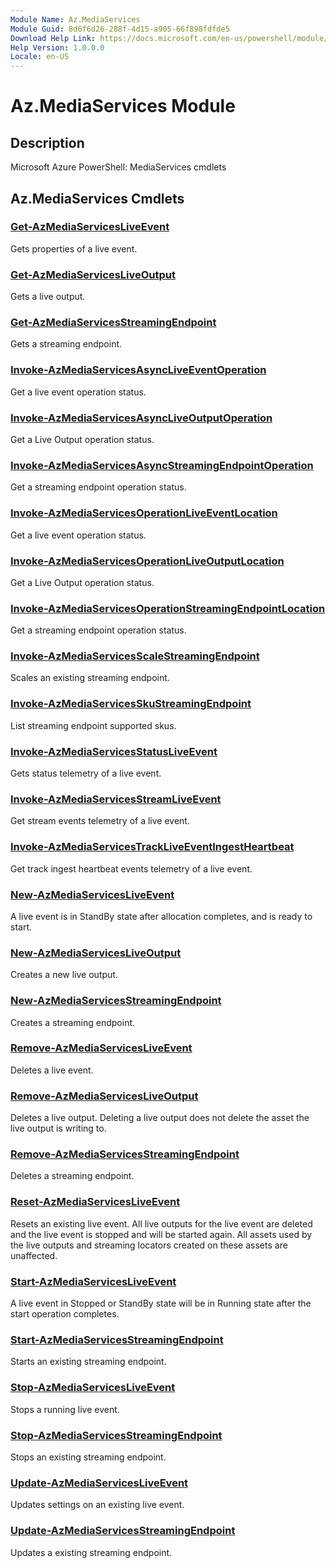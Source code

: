 ```yaml
---
Module Name: Az.MediaServices
Module Guid: 8d6f6d26-288f-4d15-a905-66f898fdfde5
Download Help Link: https://docs.microsoft.com/en-us/powershell/module/az.mediaservices
Help Version: 1.0.0.0
Locale: en-US
---
```


# Az.MediaServices Module
## Description
Microsoft Azure PowerShell: MediaServices cmdlets

## Az.MediaServices Cmdlets
### [Get-AzMediaServicesLiveEvent](Get-AzMediaServicesLiveEvent.md)
Gets properties of a live event.

### [Get-AzMediaServicesLiveOutput](Get-AzMediaServicesLiveOutput.md)
Gets a live output.

### [Get-AzMediaServicesStreamingEndpoint](Get-AzMediaServicesStreamingEndpoint.md)
Gets a streaming endpoint.

### [Invoke-AzMediaServicesAsyncLiveEventOperation](Invoke-AzMediaServicesAsyncLiveEventOperation.md)
Get a live event operation status.

### [Invoke-AzMediaServicesAsyncLiveOutputOperation](Invoke-AzMediaServicesAsyncLiveOutputOperation.md)
Get a Live Output operation status.

### [Invoke-AzMediaServicesAsyncStreamingEndpointOperation](Invoke-AzMediaServicesAsyncStreamingEndpointOperation.md)
Get a streaming endpoint operation status.

### [Invoke-AzMediaServicesOperationLiveEventLocation](Invoke-AzMediaServicesOperationLiveEventLocation.md)
Get a live event operation status.

### [Invoke-AzMediaServicesOperationLiveOutputLocation](Invoke-AzMediaServicesOperationLiveOutputLocation.md)
Get a Live Output operation status.

### [Invoke-AzMediaServicesOperationStreamingEndpointLocation](Invoke-AzMediaServicesOperationStreamingEndpointLocation.md)
Get a streaming endpoint operation status.

### [Invoke-AzMediaServicesScaleStreamingEndpoint](Invoke-AzMediaServicesScaleStreamingEndpoint.md)
Scales an existing streaming endpoint.

### [Invoke-AzMediaServicesSkuStreamingEndpoint](Invoke-AzMediaServicesSkuStreamingEndpoint.md)
List streaming endpoint supported skus.

### [Invoke-AzMediaServicesStatusLiveEvent](Invoke-AzMediaServicesStatusLiveEvent.md)
Gets status telemetry of a live event.

### [Invoke-AzMediaServicesStreamLiveEvent](Invoke-AzMediaServicesStreamLiveEvent.md)
Get stream events telemetry of a live event.

### [Invoke-AzMediaServicesTrackLiveEventIngestHeartbeat](Invoke-AzMediaServicesTrackLiveEventIngestHeartbeat.md)
Get track ingest heartbeat events telemetry of a live event.

### [New-AzMediaServicesLiveEvent](New-AzMediaServicesLiveEvent.md)
A live event is in StandBy state after allocation completes, and is ready to start.

### [New-AzMediaServicesLiveOutput](New-AzMediaServicesLiveOutput.md)
Creates a new live output.

### [New-AzMediaServicesStreamingEndpoint](New-AzMediaServicesStreamingEndpoint.md)
Creates a streaming endpoint.

### [Remove-AzMediaServicesLiveEvent](Remove-AzMediaServicesLiveEvent.md)
Deletes a live event.

### [Remove-AzMediaServicesLiveOutput](Remove-AzMediaServicesLiveOutput.md)
Deletes a live output.
Deleting a live output does not delete the asset the live output is writing to.

### [Remove-AzMediaServicesStreamingEndpoint](Remove-AzMediaServicesStreamingEndpoint.md)
Deletes a streaming endpoint.

### [Reset-AzMediaServicesLiveEvent](Reset-AzMediaServicesLiveEvent.md)
Resets an existing live event.
All live outputs for the live event are deleted and the live event is stopped and will be started again.
All assets used by the live outputs and streaming locators created on these assets are unaffected.

### [Start-AzMediaServicesLiveEvent](Start-AzMediaServicesLiveEvent.md)
A live event in Stopped or StandBy state will be in Running state after the start operation completes.

### [Start-AzMediaServicesStreamingEndpoint](Start-AzMediaServicesStreamingEndpoint.md)
Starts an existing streaming endpoint.

### [Stop-AzMediaServicesLiveEvent](Stop-AzMediaServicesLiveEvent.md)
Stops a running live event.

### [Stop-AzMediaServicesStreamingEndpoint](Stop-AzMediaServicesStreamingEndpoint.md)
Stops an existing streaming endpoint.

### [Update-AzMediaServicesLiveEvent](Update-AzMediaServicesLiveEvent.md)
Updates settings on an existing live event.

### [Update-AzMediaServicesStreamingEndpoint](Update-AzMediaServicesStreamingEndpoint.md)
Updates a existing streaming endpoint.

